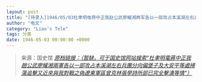 ```yaml
---
layout: post
title: "[待录入]1946/05/03杜聿明电蒋中正我赵公武廖耀湘两军各以一部攻占本溪湖左右兵团分向偏堡子及大安平等处扫荡追击又近来与我对战之伪辽东军区曾克林张学诗所部已完全击溃等情"
author: "电文"
category: "Liao's Tele"
tags: 分类
date: 1946-05-03 00:00:00 +0000
---
```

> 来源：国史馆 [*原档链接：（暂缺，可于国史馆网站搜索“杜聿明電蔣中正我趙公武廖耀湘兩軍各以一部攻占本溪湖左右兵團分向偏堡子及大安平等處掃蕩追擊又近來與我對戰之偽遼東軍區曾克林張學詩所部已完全擊潰等情“）*]()
